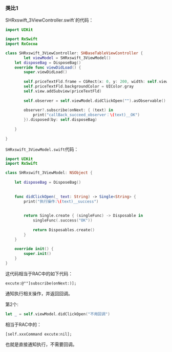 



### 类比1

SHRxswift_3ViewController.swift`的代码：


```swift
import UIKit

import RxSwift
import RxCocoa

class SHRxswift_3ViewController: SHBaseTableViewController {
		let viewModel = SHRxswift_3ViewModel()
    let disposeBag = DisposeBag()
    override func viewDidLoad() {
        super.viewDidLoad()
        
        self.priceTextFld.frame = CGRect(x: 0, y: 200, width: self.view.frame.size.width, height: 50)
        self.priceTextFld.backgroundColor = UIColor.gray
        self.view.addSubview(priceTextFld)
        
        self.observer = self.viewModel.didClickOpen("").asObservable()
        
        observer?.subscribe(onNext: { (text) in
            print("callBack_succeed_observer：\(text)__OK")
        }).disposed(by: self.disposeBag)
      
    }
	
}
```



`SHRxswift_3ViewModel.swift`代码：

```swift
import UIKit
import RxSwift

class SHRxswift_3ViewModel: NSObject {
    
    let disposeBag = DisposeBag()
    
    
    func didClickOpen(_ text: String) -> Single<String> {
        print("执行操作:\(text)__success")
        
        
        return Single.create { (singleFunc) -> Disposable in
            singleFunc(.success("OK"))
            
            return Disposables.create()
        }
    }
    
    override init() {
        super.init()
    }   
}
```



这代码相当于RAC中的如下代码：

```
excute:@""]subscribe(onNext:)];
```

通知执行相关操作，并返回回调。



第2个:

```swift
let _ = self.viewModel.didClickOpen("不用回调")
```

相当于RAC中的：

```objc
[self.xxxCommand excute:nil];
```

也就是直接通知执行，不需要回调。





